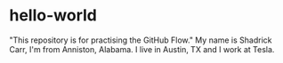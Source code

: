 # hello-world
"This repository is for practising the GitHub Flow."
My name is Shadrick Carr, I'm from Anniston, Alabama. I live in Austin, TX and I work at Tesla.
